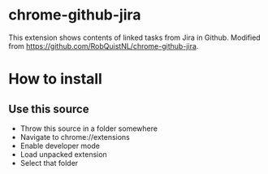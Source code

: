 # chrome-github-jira
This extension shows contents of linked tasks from Jira in Github.
Modified from https://github.com/RobQuistNL/chrome-github-jira.

# How to install

## Use this source

- Throw this source in a folder somewhere
- Navigate to chrome://extensions
- Enable developer mode
- Load unpacked extension
- Select that folder
